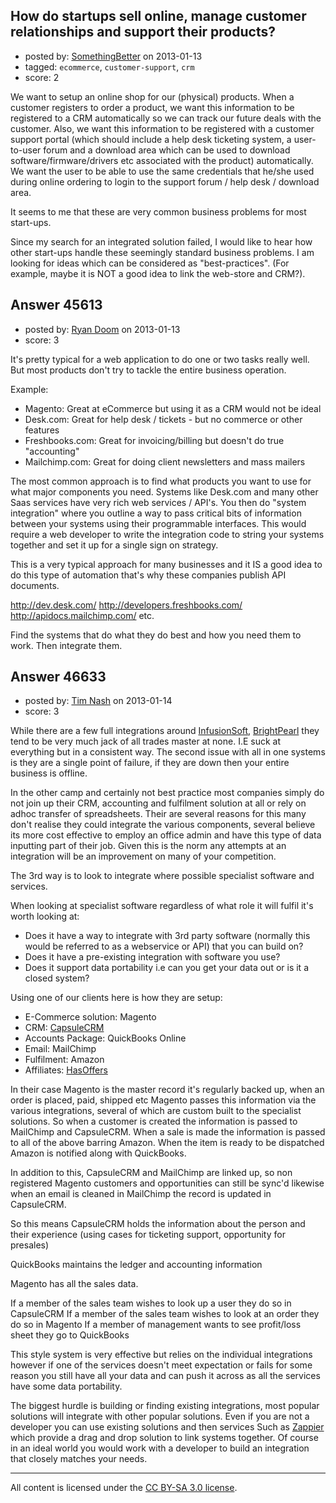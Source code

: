 ## How do startups sell online, manage customer relationships and support their products?

- posted by: [SomethingBetter](https://stackexchange.com/users/-1/7125-somethingbetter) on 2013-01-13
- tagged: `ecommerce`, `customer-support`, `crm`
- score: 2

We want to setup an online shop for our (physical) products. When a customer registers to order a product, we want this information to be registered to a CRM automatically so we can track our future deals with the customer. Also, we want this information to be registered with a customer support portal (which should include a help desk ticketing system, a user-to-user forum and a download area which can be used to download software/firmware/drivers etc associated with the product) automatically. We want the user to be able to use the same credentials that he/she used during online ordering to login to the support forum / help desk / download area.

It seems to me that these are very common business problems for most start-ups.

Since my search for an integrated solution failed, I would like to hear how other start-ups handle these seemingly standard business problems. I am looking for ideas which can be considered as "best-practices". (For example, maybe it is NOT a good idea to link the web-store and CRM?).


## Answer 45613

- posted by: [Ryan Doom](https://stackexchange.com/users/-1/5655-ryan-doom) on 2013-01-13
- score: 3

It's pretty typical for a web application to do one or two tasks really well. But most products don't try to tackle the entire business operation.

Example:

 - Magento: Great at eCommerce but using it as a CRM would not be ideal
 - Desk.com: Great for help desk / tickets - but no commerce or other features
 - Freshbooks.com: Great for invoicing/billing but doesn't do true "accounting"
 - Mailchimp.com: Great for doing client newsletters and mass mailers

The most common approach is to find what products you want to use for what major components you need.  Systems like Desk.com and many other Saas services have very rich web services / API's. You then do "system integration" where you outline a way to pass critical bits of information between your systems using their programmable interfaces.  This would require a web developer to write the integration code to string your systems together and set it up for a single sign on strategy.

This is a very typical approach for many businesses and it IS a good idea to do this type of automation that's why these companies publish API documents.

http://dev.desk.com/
http://developers.freshbooks.com/
http://apidocs.mailchimp.com/
etc.

Find the systems that do what they do best and how you need them to work. Then integrate them.  


## Answer 46633

- posted by: [Tim Nash](https://stackexchange.com/users/-1/7035-tim-nash) on 2013-01-14
- score: 3

While there are a few full integrations around [InfusionSoft](http://www.infusionsoft.com/), [BrightPearl](http://www.brightpearl.com/) they tend to be very much jack of all trades master at none. I.E suck at everything but in a consistent way. The second issue with all in one systems is they are a single point of failure, if they are down then your entire business is offline.

In the other camp and certainly not best practice most companies simply do not join up their CRM, accounting and fulfilment solution at all or rely on adhoc transfer of spreadsheets. Their are several reasons for this many don't realise they could integrate the various components, several believe its more cost effective to employ an office admin and have this type of data inputting part of their job. Given this is the norm any attempts at an integration will be an improvement on many of your competition.

The 3rd way is to look to integrate where possible specialist software and services.

When looking at specialist software regardless of what role it will fulfil it's worth looking at:

 - Does it have a way to integrate with 3rd party software (normally this would be referred to as a webservice or API) that you can build on?
 - Does it have a pre-existing integration with software you use?
 - Does it support data portability i.e can you get your data out or is it a closed system?

Using one of our clients here is how they are setup:

 - E-Commerce solution: Magento
 - CRM: [CapsuleCRM](http://capsulecrm.com/)
 - Accounts Package: QuickBooks Online
 - Email: MailChimp
 - Fulfilment: Amazon
 - Affiliates: [HasOffers](http://www.hasoffers.com)

In their case Magento is the master record it's regularly backed up, when an order is placed, paid, shipped etc Magento passes this information via the various integrations, several of which are custom built to the specialist solutions. So when a customer is created the information is passed to MailChimp and CapsuleCRM. When a sale is made the information is passed to all of the above barring Amazon. When the item is ready to be dispatched Amazon is notified along with QuickBooks.

In addition to this, CapsuleCRM and MailChimp are linked up, so non registered Magento customers and opportunities can still be sync'd likewise when an email is cleaned in MailChimp the record is updated in CapsuleCRM.

So this means CapsuleCRM holds the information about the person and their experience (using cases for ticketing support, opportunity for presales)

QuickBooks maintains the ledger and accounting information

Magento has all the sales data.

If a member of the sales team wishes to look up a user they do so in CapsuleCRM
If a member of the sales team wishes to look at an order they do so in Magento
If a member of management wants to see profit/loss sheet they go to QuickBooks

This style system is very effective but relies on the individual integrations however if one of the services doesn't meet expectation or fails for some reason you still have all your data and can push it across as all the services have some data portability.

The biggest hurdle is building or finding existing integrations, most popular solutions will integrate with other popular solutions. Even if you are not a developer you can use existing solutions and then services Such as [Zappier](https://zapier.com/) which provide a drag and drop solution to link systems together. Of course in an ideal world you would work with a developer to build an integration that closely matches your needs.




---

All content is licensed under the [CC BY-SA 3.0 license](https://creativecommons.org/licenses/by-sa/3.0/).
